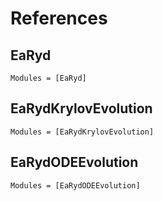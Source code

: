 # References

## EaRyd

```@autodocs
Modules = [EaRyd]
```

## EaRydKrylovEvolution

```@autodocs
Modules = [EaRydKrylovEvolution]
```

## EaRydODEEvolution

```@autodocs
Modules = [EaRydODEEvolution]
```
